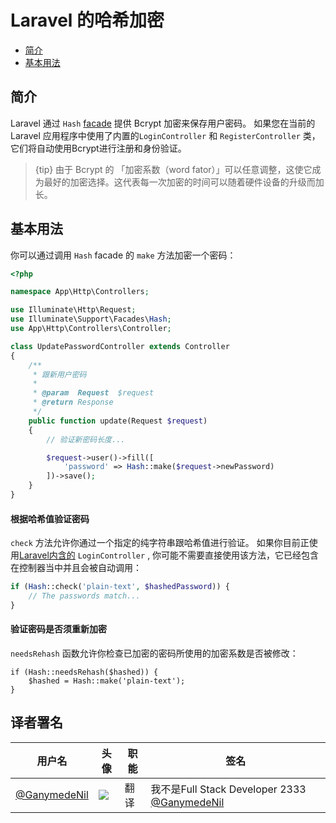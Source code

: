 # Laravel 的哈希加密

- [简介](#introduction)
- [基本用法](#basic-usage)

<a name="introduction"></a>
## 简介

Laravel 通过 `Hash` [facade](/docs/{{version}}/facades) 提供 Bcrypt 加密来保存用户密码。 如果您在当前的 Laravel 应用程序中使用了内置的`LoginController` 和 `RegisterController` 类，它们将自动使用Bcrypt进行注册和身份验证。

> {tip} 由于 Bcrypt 的 「加密系数（word fator）」可以任意调整，这使它成为最好的加密选择。这代表每一次加密的时间可以随着硬件设备的升级而加长。

<a name="basic-usage"></a>
## 基本用法

你可以通过调用 `Hash` facade 的 `make` 方法加密一个密码：


```php
<?php

namespace App\Http\Controllers;

use Illuminate\Http\Request;
use Illuminate\Support\Facades\Hash;
use App\Http\Controllers\Controller;

class UpdatePasswordController extends Controller
{
    /**
     * 跟新用户密码
     *
     * @param  Request  $request
     * @return Response
     */
    public function update(Request $request)
    {
        // 验证新密码长度...

        $request->user()->fill([
            'password' => Hash::make($request->newPassword)
        ])->save();
    }
}
```

#### 根据哈希值验证密码

`check` 方法允许你通过一个指定的纯字符串跟哈希值进行验证。 如果你目前正使用[Laravel内含的](/docs/{{version}}/authentication) `LoginController` , 你可能不需要直接使用该方法，它已经包含在控制器当中并且会被自动调用：

```php
if (Hash::check('plain-text', $hashedPassword)) {
    // The passwords match...
}
```

#### 验证密码是否须重新加密

`needsRehash` 函数允许你检查已加密的密码所使用的加密系数是否被修改：

    if (Hash::needsRehash($hashed)) {
        $hashed = Hash::make('plain-text');
    }
## 译者署名
| 用户名                                      | 头像                                       | 职能   | 签名                                       |
| ---------------------------------------- | ---------------------------------------- | ---- | ---------------------------------------- |
| [@GanymedeNil](https://github.com/GanymedeNil) | <img class="avatar-66 rm-style" src="https://dn-phphub.qbox.me/uploads/avatars/6859_1487055454.jpg?imageView2/1/w/100/h/100"> | 翻译   | 我不是Full Stack Developer 2333  [@GanymedeNil](http://weibo.com/jinhongyang) |
